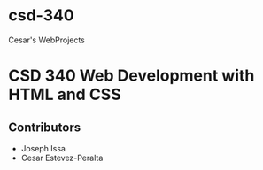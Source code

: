 # csd-340
Cesar's WebProjects
# CSD 340 Web Development with HTML and CSS
## Contributors
- Joseph Issa
- Cesar Estevez-Peralta
